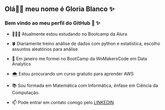 ## Olá👋😉 meu nome é **Gloria Blanco** ✨ 
### Bem vindo ao meu perfil do GitHub 🐥 ✨ 


- 👩🏻‍💻 Atualmente estou estudando no Bootcamp da Alura
  
- 🍀 Diariamente treino análise de dados com python e estatística, escolho assuntos aleatórios para análise

- 🦋 Em janeiro me formei no BootCamp da WoMakersCode em Data Analytics

- 🌨️ Estou procurando um curso gratuito para aprender AWS

- 📚 Sou formada em Matemática com Informática, ênfase em Ciência da Computação.
- 📫 Pode entrar em contato comigo pelo [LINKEDIN](https://www.linkedin.com/in/gloriablanco/)
  
